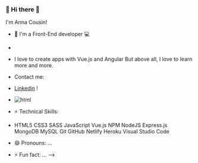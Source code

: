 ### 👋 Hi there 👋
I'm Anna Cousin!

- 🔭 I'm a Front-End developer 💻 
-
- I love to create apps with Vue.js and Angular
But above all, I love to learn more and more.

-  Contact me:
-  [Linkedin](https://www.linkedin.com/in/anna-cousin-5a2012138/) !
-  ![html](https://user-images.githubusercontent.com/85175192/154856727-a6a451ef-1afa-46e8-a20d-822a390850d2.png)

- ⚡ Technical Skills:
- HTML5 CSS3 SASS JavaScript Vue.js NPM NodeJS Express.js MongoDB MySQL Git GitHub Netlify Heroku Visual Studio Code
- 😄 Pronouns: ...
- ⚡ Fun fact: ...
-->
